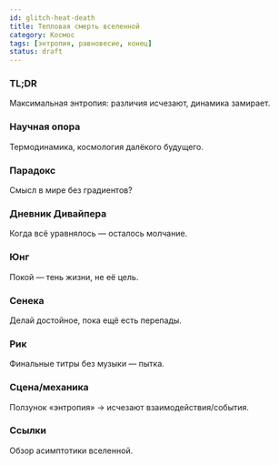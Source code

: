 ```yaml
---
id: glitch-heat-death
title: Тепловая смерть вселенной
category: Космос
tags: [энтропия, равновесие, конец]
status: draft
---
```


### TL;DR

Максимальная энтропия: различия исчезают, динамика замирает.

### Научная опора

Термодинамика, космология далёкого будущего.

### Парадокс

Смысл в мире без градиентов?

### Дневник Дивайпера

Когда всё уравнялось — осталось молчание.

### Юнг

Покой — тень жизни, не её цель.

### Сенека

Делай достойное, пока ещё есть перепады.

### Рик

Финальные титры без музыки — пытка.

### Сцена/механика

Ползунок «энтропия» → исчезают взаимодействия/события.

### Ссылки

Обзор асимптотики вселенной.
